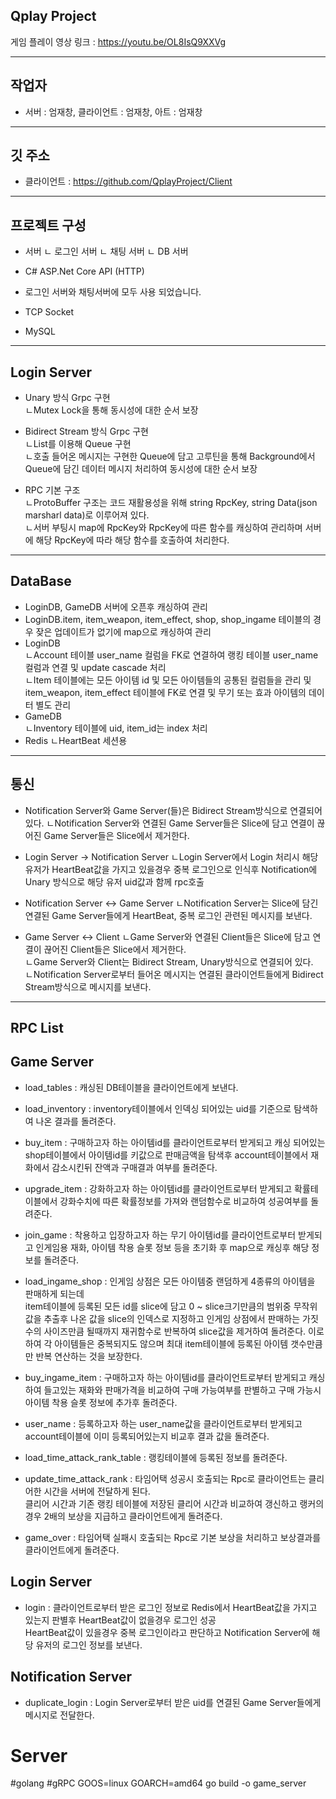 Qplay Project
---
게임 플레이 영상 링크 : https://youtu.be/OL8IsQ9XXVg

---
작업자
---
* 서버 : 엄재창, 클라이언트 : 엄재창, 아트 : 엄재창

---
깃 주소
---
* 클라이언트 : https://github.com/QplayProject/Client
---
프로젝트 구성
---
* 서버
ㄴ 로그인 서버
ㄴ 채팅 서버
ㄴ DB 서버
  
* C# ASP.Net Core API (HTTP)
- 로그인 서버와 채팅서버에 모두 사용 되었습니다.
* TCP Socket
  
* MySQL
---
Login Server
---
* Unary 방식 Grpc 구현  
  ㄴMutex Lock을 통해 동시성에 대한 순서 보장  
  
* Bidirect Stream 방식 Grpc 구현  
  ㄴList를 이용해 Queue 구현  
  ㄴ호출 들어온 메시지는 구현한 Queue에 담고 고루틴을 통해 Background에서 Queue에 담긴 데이터 메시지 처리하여 동시성에 대한 순서 보장

* RPC 기본 구조  
  ㄴProtoBuffer 구조는 코드 재활용성을 위해 string RpcKey, string Data(json marsharl data)로 이루어져 있다.  
  ㄴ서버 부팅시 map에 RpcKey와 RpcKey에 따른 함수를 캐싱하여 관리하며 서버에 해당 RpcKey에 따라 해당 함수를 호출하여 처리한다.

 
---
DataBase
---
* LoginDB, GameDB 서버에 오픈후 캐싱하여 관리
* LoginDB.item, item_weapon, item_effect, shop, shop_ingame 테이블의 경우 잦은 업데이트가 없기에 map으로 캐싱하여 관리
* LoginDB  
  ㄴAccount 테이블 user_name 컬럼을 FK로 연결하여 랭킹 테이블 user_name 컬럼과 연결 및 update cascade 처리  
  ㄴItem 테이블에는 모든 아이템 id 및 모든 아이템들의 공통된 컬럼들을 관리 및 item_weapon, item_effect 테이블에 FK로 연결 및 무기 또는 효과 아이템의 데이터 별도 관리  
* GameDB  
  ㄴInventory 테이블에 uid, item_id는 index 처리
* Redis
  ㄴHeartBeat 세션용

---
통신
---
* Notification Server와 Game Server(들)은 Bidirect Stream방식으로 연결되어 있다.
  ㄴNotification Server와 연결된 Game Server들은 Slice에 담고 연결이 끊어진 Game Server들은 Slice에서 제거한다.
  
* Login Server -> Notification Server
  ㄴLogin Server에서 Login 처리시 해당 유저가 HeartBeat값을 가지고 있을경우 중복 로그인으로 인식후 Notification에 Unary 방식으로 해당 유저 uid값과 함께 rpc호출

* Notification Server <-> Game Server
  ㄴNotification Server는 Slice에 담긴 연결된 Game Server들에게 HeartBeat, 중복 로그인 관련된 메시지를 보낸다.

* Game Server <-> Client
  ㄴGame Server와 연결된 Client들은 Slice에 담고 연결이 끊어진 Client들은 Slice에서 제거한다.  
  ㄴGame Server와 Client는 Bidirect Stream, Unary방식으로 연결되어 있다.  
  ㄴNotification Server로부터 들어온 메시지는 연결된 클라이언트들에게 Bidirect Stream방식으로 메시지를 보낸다.  
---
RPC List
---
**Game Server**
---
* load_tables : 캐싱된 DB테이블을 클라이언트에게 보낸다.  
  
* load_inventory : inventory테이블에서 인덱싱 되어있는 uid를 기준으로 탐색하여 나온 결과를 돌려준다.
  
* buy_item : 구매하고자 하는 아이템id를 클라이언트로부터 받게되고 캐싱 되어있는 shop테이블에서 아이템id를 키값으로 판매금액을 탐색후
  account테이블에서 재화에서 감소시킨뒤 잔액과 구매결과 여부를 돌려준다.
  
* upgrade_item : 강화하고자 하는 아이템id를 클라이언트로부터 받게되고 확률테이블에서 강화수치에 따른 확률정보를 가져와 랜덤함수로 비교하여 성공여부를 돌려준다.
  
* join_game : 착용하고 입장하고자 하는 무기 아이템id를 클라이언트로부터 받게되고 인게임용 재화, 아이템 착용 슬롯 정보 등을 초기화 후 map으로 캐싱후 해당 정보를 돌려준다.
  
* load_ingame_shop : 인게임 상점은 모든 아이템중 랜덤하게 4종류의 아이템을 판매하게 되는데  
  item테이블에 등록된 모든 id를 slice에 담고 0 ~ slice크기만큼의 범위중 무작위 값을 추출후 나온 값을 slice의 인덱스로 지정하고
  인게임 상점에서 판매하는 가짓수의 사이즈만큼 될때까지 재귀함수로 반복하여 slice값을 제거하여 돌려준다.
  이로하여 각 아이템들은 중복되지도 않으며 최대 item테이블에 등록된 아이템 갯수만큼만 반복 연산하는 것을 보장한다.
  
* buy_ingame_item : 구매하고자 하는 아이템id를 클라이언트로부터 받게되고 캐싱하여 들고있는 재화와 판매가격을 비교하여 구매 가능여부를 판별하고 구매 가능시 아이템 착용 슬롯 정보에 추가후 돌려준다.
  
* user_name : 등록하고자 하는 user_name값을 클라이언트로부터 받게되고 account테이블에 이미 등록되어있는지 비교후 결과 값을 돌려준다.
  
* load_time_attack_rank_table : 랭킹테이블에 등록된 정보를 돌려준다.  
  
* update_time_attack_rank : 타임어택 성공시 호출되는 Rpc로 클라이언트는 클리어한 시간을 서버에 전달하게 된다.  
  클리어 시간과 기존 랭킹 테이블에 저장된 클리어 시간과 비교하여 갱신하고 랭커의 경우 2배의 보상을 지급하고 클라이언트에게 돌려준다.
  
* game_over : 타임어택 실패시 호출되는 Rpc로 기본 보상을 처리하고 보상결과를 클라이언트에게 돌려준다.

**Login Server**
---
* login : 클라이언트로부터 받은 로그인 정보로 Redis에서 HeartBeat값을 가지고 있는지 판별후 HeartBeat값이 없을경우 로그인 성공  
  HeartBeat값이 있을경우 중복 로그인이라고 판단하고 Notification Server에 해당 유저의 로그인 정보를 보낸다.
  
**Notification Server**
---
* duplicate_login : Login Server로부터 받은 uid를 연결된 Game Server들에게 메시지로 전달한다.




# Server
#golang #gRPC
GOOS=linux GOARCH=amd64 go build -o game_server
